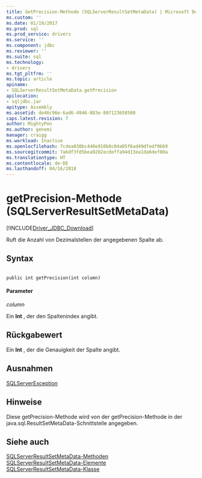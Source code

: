 ```yaml
---
title: GetPrecision-Methode (SQLServerResultSetMetaData) | Microsoft Docs
ms.custom: ''
ms.date: 01/19/2017
ms.prod: sql
ms.prod_service: drivers
ms.service: ''
ms.component: jdbc
ms.reviewer: ''
ms.suite: sql
ms.technology:
- drivers
ms.tgt_pltfrm: ''
ms.topic: article
apiname:
- SQLServerResultSetMetaData.getPrecision
apilocation:
- sqljdbc.jar
apitype: Assembly
ms.assetid: de46c96e-6ad6-4946-883e-807123658500
caps.latest.revision: 7
author: MightyPen
ms.author: genemi
manager: craigg
ms.workload: Inactive
ms.openlocfilehash: 7cdea030bc440e910b8c04a05f6ad49dfedf9669
ms.sourcegitcommit: 7a6df3fd5bea9282ecdeffa94d13ea1da6def80a
ms.translationtype: HT
ms.contentlocale: de-DE
ms.lasthandoff: 04/16/2018
---
```

# <a name="getprecision-method-sqlserverresultsetmetadata"></a>getPrecision-Methode (SQLServerResultSetMetaData)
[!INCLUDE[Driver_JDBC_Download](../../../includes/driver_jdbc_download.md)]

  Ruft die Anzahl von Dezimalstellen der angegebenen Spalte ab.  
  
## <a name="syntax"></a>Syntax  
  
```  
  
public int getPrecision(int column)  
```  
  
#### <a name="parameters"></a>Parameter  
 *column*  
  
 Ein **Int** , der den Spaltenindex angibt.  
  
## <a name="return-value"></a>Rückgabewert  
 Ein **Int** , der die Genauigkeit der Spalte angibt.  
  
## <a name="exceptions"></a>Ausnahmen  
 [SQLServerException](../../../connect/jdbc/reference/sqlserverexception-class.md)  
  
## <a name="remarks"></a>Hinweise  
 Diese getPrecision-Methode wird von der getPrecision-Methode in der java.sql.ResultSetMetaData-Schnittstelle angegeben.  
  
## <a name="see-also"></a>Siehe auch  
 [SQLServerResultSetMetaData-Methoden](../../../connect/jdbc/reference/sqlserverresultsetmetadata-methods.md)   
 [SQLServerResultSetMetaData-Elemente](../../../connect/jdbc/reference/sqlserverresultsetmetadata-members.md)   
 [SQLServerResultSetMetaData-Klasse](../../../connect/jdbc/reference/sqlserverresultsetmetadata-class.md)  
  
  
